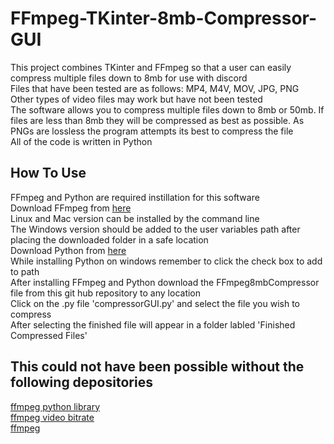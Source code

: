 # FFmpeg-TKinter-8mb-Compressor-GUI <br/>
This project combines TKinter and FFmpeg so that a user can easily compress multiple files down to 8mb for use with discord <br/>
Files that have been tested are as follows: MP4, M4V, MOV, JPG, PNG <br/>
Other types of video files may work but have not been tested<br/>
The software allows you to compress multiple files down to 8mb or 50mb. If files are less than 8mb they will be compressed as best as possible. As PNGs are lossless the program attempts its best to compress the file<br/>
All of the code is written in Python<br/>

## How To Use <br/>
FFmpeg and Python are required instillation for this software<br/>
Download FFmpeg from [here](https://ffmpeg.org/download.html)<br/>
Linux and Mac version can be installed by the command line<br/>
The Windows version should be added to the user variables path after placing the downloaded folder in a safe location<br/>
Download Python from [here](https://www.python.org/downloads/)<br/>
While installing Python on windows remember to click the check box to add to path<br/>
After installing FFmpeg and Python download the FFmpeg8mbCompressor file from this git hub repository to any location<br/>
Click on the .py file 'compressorGUI.py' and select the file you wish to compress<br/>
After selecting the finished file will appear in a folder labled 'Finished Compressed Files'<br/>

## This could not have been possible without the following depositories<br/>
[ffmpeg python library](https://github.com/kkroening/ffmpeg-python.git) <br/>
[ffmpeg video bitrate](https://gist.github.com/ESWZY/a420a308d3118f21274a0bc3a6feb1ff) <br/>
[ffmpeg](https://github.com/FFmpeg/FFmpeg) <br/>


